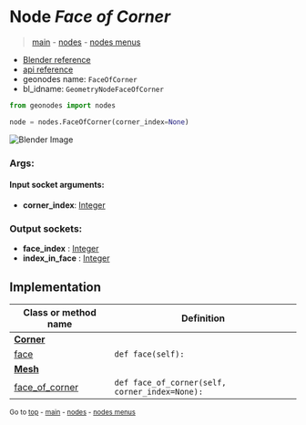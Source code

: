# Node *Face of Corner*

> [main](../index.md) - [nodes](nodes.md) - [nodes menus](nodes_menus.md)

- [Blender reference](https://docs.blender.org/manual/en/latest/modeling/geometry_nodes/mesh_topology/face_of_corner.html)
- [api reference](https://docs.blender.org/api/current/bpy.types.GeometryNodeFaceOfCorner.html)
- geonodes name: `FaceOfCorner`
- bl_idname: `GeometryNodeFaceOfCorner`

```python
from geonodes import nodes

node = nodes.FaceOfCorner(corner_index=None)
```

![Blender Image](https://docs.blender.org/manual/en/latest/_images/node-types_GeometryNodeFaceOfCorner.webp)

### Args:

#### Input socket arguments:

- **corner_index**: [Integer](Integer.md)

### Output sockets:

- **face_index** : [Integer](Integer.md)
- **index_in_face** : [Integer](Integer.md)

## Implementation

| Class or method name | Definition |
|----------------------|------------|
| **[Corner](Corner.md)** |
| [face](Corner.md#face) | `def face(self):` |
| **[Mesh](Mesh.md)** |
| [face_of_corner](Mesh.md#face_of_corner) | `def face_of_corner(self, corner_index=None):` |

<sub>Go to [top](#node-Face-of-Corner) - [main](../index.md) - [nodes](nodes.md) - [nodes menus](nodes_menus.md)</sub>

